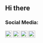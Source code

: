 ## Hi there

### Social Media:
[<img align="left" alt="1" width="22px" src="https://simpleicons.org/icons/steam.svg" />][steam]
[<img align="left" alt="2" width="22px" src="https://simpleicons.org/icons/instagram.svg" />][instagram]
[<img align="left" alt="3" width="22px" src="https://simpleicons.org/icons/discord.svg" />][discord]
[<img align="left" alt="4" width="22px" src="https://simpleicons.org/icons/youtube.svg" />][youtube]
<br />


[steam]: https://steamcommunity.com/id/theryc
[youtube]: https://www.youtube.com/channel/AbbraAdikya
[instagram]: https://instagram.com/abbraadikya
[discord]: https://discord.gg/wh88AD3fsy

